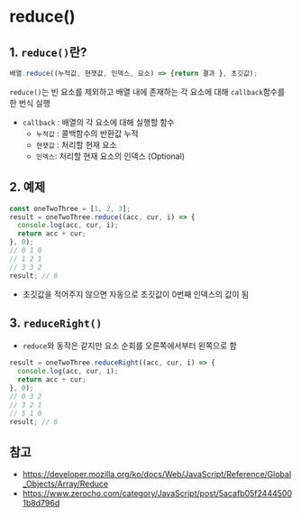 # reduce()
## 1. ```reduce()```란?
```javascript
배열.reduce((누적값, 현잿값, 인덱스, 요소) => {return 결과 }, 초깃값);
```
```reduce()```는 빈 요소를 제외하고 배열 내에 존재하는 각 요소에 대해 ```callback```함수를 한 번식 실행
-  ```callback``` : 배열의 각 요소에 대해 실행할 함수
    - ```누적값``` : 콜백함수의 반환값 누적
    - ```현잿값``` : 처리할 현재 요소
    - ```인덱스```: 처리할 현재 요소의 인덱스 (Optional)
## 2. 예제
```javascript
const oneTwoThree = [1, 2, 3];
result = oneTwoThree.reduce((acc, cur, i) => {
  console.log(acc, cur, i);
  return acc + cur;
}, 0);
// 0 1 0
// 1 2 1
// 3 3 2
result; // 6
```
- 초깃값을 적어주지 않으면 자동으로 초깃값이 0번째 인덱스의 값이 됨

## 3. ```reduceRight()```
- ```reduce```와 동작은 같지만 요소 순회를 오른쪽에서부터 왼쪽으로 함
```javascript
result = oneTwoThree.reduceRight((acc, cur, i) => {
  console.log(acc, cur, i);
  return acc + cur;
}, 0);
// 0 3 2
// 3 2 1
// 5 1 0
result; // 6
```

## 참고
- https://developer.mozilla.org/ko/docs/Web/JavaScript/Reference/Global_Objects/Array/Reduce
- https://www.zerocho.com/category/JavaScript/post/5acafb05f24445001b8d796d
